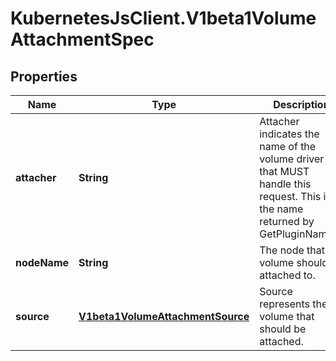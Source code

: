 # KubernetesJsClient.V1beta1VolumeAttachmentSpec

## Properties
Name | Type | Description | Notes
------------ | ------------- | ------------- | -------------
**attacher** | **String** | Attacher indicates the name of the volume driver that MUST handle this request. This is the name returned by GetPluginName(). | 
**nodeName** | **String** | The node that the volume should be attached to. | 
**source** | [**V1beta1VolumeAttachmentSource**](V1beta1VolumeAttachmentSource.md) | Source represents the volume that should be attached. | 



